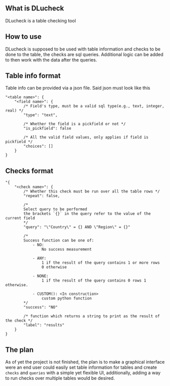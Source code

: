 ## What is DLucheck
DLucheck is a table checking tool

## How to use
DLucheck is supposed to be used with table information and checks to be done to
the table, the checks are sql queries. Additional logic can be added to then work
with the data after the queries.


## Table info format
Table info can be provided via a json file. Said json must look like this
```
"<table name>": {
    "<field name>": {
        /* Field's type, must be a valid sql type(e.g., text, integer, real) */
        "type": "text",

        /* Whether the field is a pickfield or not */
        "is_pickfield": false

        /* All the valid field values, only applies if field is pickfield */
        "choices": []
    }
}
```

## Checks format
```
"{
    "<check name>": {
        /* Whether this check must be run over all the table rows */
        "repeat": false,

        /*
        Select query to be performed
        the brackets `{}` in the query refer to the value of the current field
        */
        "query": "\"Country\" = {} AND \"Region\" = {}"

        /*
        Success function can be one of:
            - NO:
                No success measurement

            - ANY:
                1 if the result of the query contains 1 or more rows
                0 otherwise

            - NONE:
                1 if the result of the query contains 0 rows 1 otherwise.

            - CUSTOM(): <In construction>
                custom python function
        */
        "success": "NO"

        /* function which returns a string to print as the result of the check */
        "label": "results"
    }
}
```

## The plan
As of yet the project is not finished, the plan is to make a graphical interface
were an end user could easily set table information for tables and create
`checks` and `queries` with a simple yet flexible UI, additionally, adding a way
to run checks over multiple tables would be desired.
